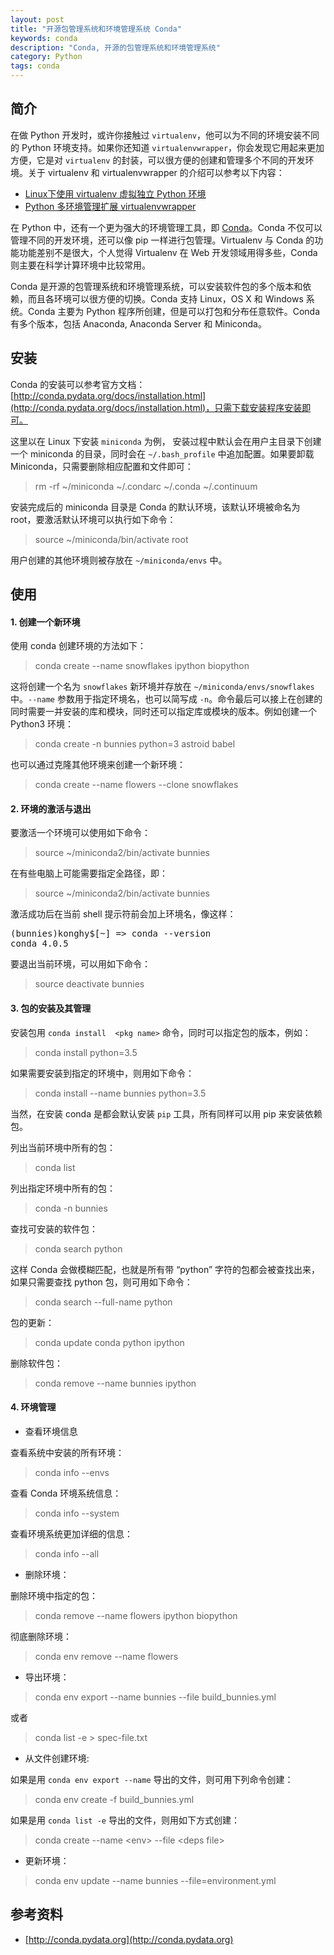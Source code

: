 ```yaml
---
layout: post
title: "开源包管理系统和环境管理系统 Conda"
keywords: conda
description: "Conda, 开源的包管理系统和环境管理系统"
category: Python
tags: conda
---
```


## 简介

在做 Python 开发时，或许你接触过 `virtualenv`，他可以为不同的环境安装不同的 Python 环境支持。如果你还知道 `virtualenvwrapper`，你会发现它用起来更加方便，它是对 `virtualenv` 的封装，可以很方便的创建和管理多个不同的开发环境。关于 virtualenv 和 virtualenvwrapper 的介绍可以参考以下内容：

- [Linux下使用 virtualenv 虚拟独立 Python 环境](http://blog.konghy.cn/2015/12/04/virtualenv)
- [Python 多环境管理扩展 virtualenvwrapper](http://blog.konghy.cn/2016/01/21/python-virtualenvwrapper)

在 Python 中，还有一个更为强大的环境管理工具，即 [Conda](http://conda.pydata.org/docs/)。Conda 不仅可以管理不同的开发环境，还可以像 pip 一样进行包管理。Virtualenv 与 Conda 的功能功能差别不是很大，个人觉得 Virtualenv 在 Web 开发领域用得多些，Conda 则主要在科学计算环境中比较常用。

Conda 是开源的包管理系统和环境管理系统，可以安装软件包的多个版本和依赖，而且各环境可以很方便的切换。Conda 支持 Linux，OS X 和 Windows 系统。Conda 主要为 Python 程序所创建，但是可以打包和分布任意软件。Conda 有多个版本，包括 Anaconda, Anaconda Server 和 Miniconda。

## 安装

Conda 的安装可以参考官方文档：[http://conda.pydata.org/docs/installation.html](http://conda.pydata.org/docs/installation.html)，只需下载安装程序安装即可。

这里以在 Linux 下安装 `miniconda` 为例， 安装过程中默认会在用户主目录下创建一个 miniconda 的目录，同时会在 `~/.bash_profile` 中追加配置。如果要卸载 Miniconda，只需要删除相应配置和文件即可：

> rm -rf ~/miniconda ~/.condarc ~/.conda ~/.continuum

安装完成后的 miniconda 目录是 Conda 的默认环境，该默认环境被命名为 root，要激活默认环境可以执行如下命令：

> source ~/miniconda/bin/activate root

用户创建的其他环境则被存放在 `~/miniconda/envs` 中。

## 使用

#### 1. 创建一个新环境

使用 conda 创建环境的方法如下：

> conda create --name snowflakes ipython biopython

这将创建一个名为 `snowflakes` 新环境并存放在 `~/miniconda/envs/snowflakes` 中。`--name` 参数用于指定环境名，也可以简写成 `-n`。命令最后可以接上在创建的同时需要一并安装的库和模块，同时还可以指定库或模块的版本。例如创建一个 Python3 环境：

> conda create -n bunnies python=3 astroid babel

也可以通过克隆其他环境来创建一个新环境：

> conda create --name flowers --clone snowflakes

#### 2. 环境的激活与退出

要激活一个环境可以使用如下命令：

> source ~/miniconda2/bin/activate bunnies

在有些电脑上可能需要指定全路径，即：

> source ~/miniconda2/bin/activate bunnies

激活成功后在当前 shell 提示符前会加上环境名，像这样：

<pre>
(bunnies)konghy$[~] => conda --version
conda 4.0.5
</pre>

要退出当前环境，可以用如下命令：

> source deactivate bunnies

#### 3. 包的安装及其管理

安装包用 `conda install  <pkg name>` 命令，同时可以指定包的版本，例如：

> conda install python=3.5

如果需要安装到指定的环境中，则用如下命令：

> conda install --name bunnies python=3.5

当然，在安装 conda 是都会默认安装 `pip` 工具，所有同样可以用 pip 来安装依赖包。

列出当前环境中所有的包：

> conda list

列出指定环境中所有的包：

> conda -n bunnies

查找可安装的软件包：

> conda search python

这样 Conda 会做模糊匹配，也就是所有带 “python” 字符的包都会被查找出来，如果只需要查找 python 包，则可用如下命令：

> conda search --full-name python

包的更新：

> conda update conda python ipython

删除软件包：

> conda remove --name bunnies ipython


#### 4. 环境管理

- 查看环境信息

查看系统中安装的所有环境：

> conda info --envs

查看 Conda 环境系统信息：

> conda info --system

查看环境系统更加详细的信息：

> conda info --all

- 删除环境：

删除环境中指定的包：

> conda remove --name flowers ipython biopython

彻底删除环境：

> conda env remove --name flowers

- 导出环境：

> conda env export --name bunnies --file build_bunnies.yml

或者

> conda list -e > spec-file.txt

- 从文件创建环境:

如果是用 `conda env export --name` 导出的文件，则可用下列命令创建：

> conda env create -f build_bunnies.yml

如果是用 `conda list -e` 导出的文件，则用如下方式创建：

> conda create --name &lt;env> --file &lt;deps file>

- 更新环境：

> conda env update --name bunnies --file=environment.yml

## 参考资料

-  [http://conda.pydata.org](http://conda.pydata.org)
